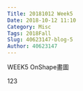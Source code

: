 ```yaml
---
Title: 20181012 Week5
Date: 2018-10-12 11:10
Category: Misc
Tags: 2018Fall
Slug: 40623147-blog-5
Author: 40623147
---
```


WEEK5 OnShape畫圖

<!-- PELICAN_END_SUMMARY -->

123